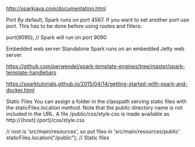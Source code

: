 


http://sparkjava.com/documentation.html




Port
By default, Spark runs on port 4567. If you want to set another port use port. This has to be done before using routes and filters:

port(9090); // Spark will run on port 9090




Embedded web server
Standalone Spark runs on an embedded Jetty web server.



https://github.com/perwendel/spark-template-engines/tree/master/spark-template-handlebars


https://sparktutorials.github.io/2015/04/14/getting-started-with-spark-and-docker.html



Static Files
You can assign a folder in the classpath serving static files with the staticFiles.location method. Note that the public directory name is not included in the URL.
A file /public/css/style.css is made available as http://{host}:{port}/css/style.css

// root is 'src/main/resources', so put files in 'src/main/resources/public'
staticFiles.location("/public"); // Static files






